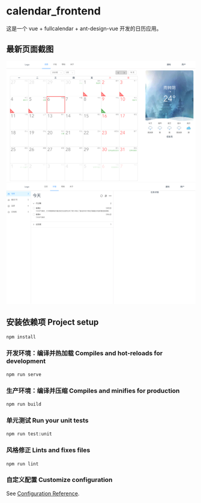 # calendar_frontend

这是一个 vue + fullcalendar + ant-design-vue 开发的日历应用。

## 最新页面截图

![日历页](https://raw.githubusercontent.com/uncleguanghui/calendar_frontend/master/docs/images/日历.png)
![计划页](https://raw.githubusercontent.com/uncleguanghui/calendar_frontend/master/docs/images/计划.png)

## 安装依赖项 Project setup

```
npm install
```

### 开发环境：编译并热加载 Compiles and hot-reloads for development

```
npm run serve
```

### 生产环境：编译并压缩 Compiles and minifies for production

```
npm run build
```

### 单元测试 Run your unit tests

```
npm run test:unit
```

### 风格修正 Lints and fixes files

```
npm run lint
```

### 自定义配置 Customize configuration

See [Configuration Reference](https://cli.vuejs.org/config/).

